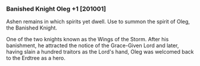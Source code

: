 ### Banished Knight Oleg +1 [201001]

Ashen remains in which spirits yet dwell. Use to summon the spirit of Oleg, the Banished Knight.

One of the two knights known as the Wings of the Storm. After his banishment, he attracted the notice of the Grace-Given Lord and later, having slain a hundred traitors as the Lord's hand, Oleg was welcomed back to the Erdtree as a hero.